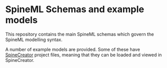 # SpineML Schemas and example models

This repository contains the main SpineML schemas which govern the SpineML modelling syntax.

A number of example models are provided. Some of these have [SpineCreator](https://github.com/SpineML/SpineCreator) project files, meaning that they can be loaded and viewed in SpineCreator.
